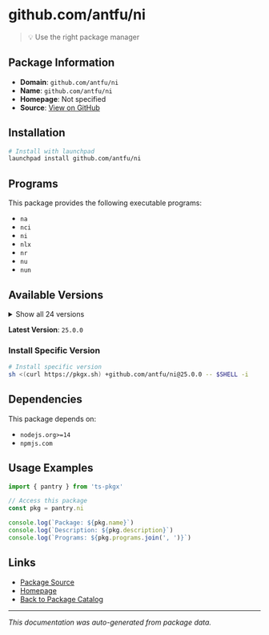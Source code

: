 # github.com/antfu/ni

> 💡 Use the right package manager

## Package Information

- **Domain**: `github.com/antfu/ni`
- **Name**: `github.com/antfu/ni`
- **Homepage**: Not specified
- **Source**: [View on GitHub](https://github.com/pkgxdev/pantry/tree/main/projects/github.com/antfu/ni/package.yml)

## Installation

```bash
# Install with launchpad
launchpad install github.com/antfu/ni
```

## Programs

This package provides the following executable programs:

- `na`
- `nci`
- `ni`
- `nlx`
- `nr`
- `nu`
- `nun`

## Available Versions

<details>
<summary>Show all 24 versions</summary>

- `25.0.0`, `24.4.0`, `24.3.0`, `24.2.0`, `24.1.0`
- `23.3.1`, `23.3.0`, `23.2.0`, `0.23.2`, `0.23.1`
- `0.23.0`, `0.22.4`, `0.22.3`, `0.22.1`, `0.22.0`
- `0.21.12`, `0.21.11`, `0.21.10`, `0.21.9`, `0.21.8`
- `0.21.7`, `0.21.6`, `0.21.5`, `0.21.4`

</details>

**Latest Version**: `25.0.0`

### Install Specific Version

```bash
# Install specific version
sh <(curl https://pkgx.sh) +github.com/antfu/ni@25.0.0 -- $SHELL -i
```

## Dependencies

This package depends on:

- `nodejs.org>=14`
- `npmjs.com`

## Usage Examples

```typescript
import { pantry } from 'ts-pkgx'

// Access this package
const pkg = pantry.ni

console.log(`Package: ${pkg.name}`)
console.log(`Description: ${pkg.description}`)
console.log(`Programs: ${pkg.programs.join(', ')}`)
```

## Links

- [Package Source](https://github.com/pkgxdev/pantry/tree/main/projects/github.com/antfu/ni/package.yml)
- [Homepage](#)
- [Back to Package Catalog](../../../package-catalog.md)

---

*This documentation was auto-generated from package data.*
